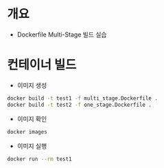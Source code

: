 # 개요
* Dockerfile Multi-Stage 빌드 실습

# 컨테이너 빌드

* 이미지 생성
```sh
docker build -t test1 -f multi_stage.Dockerfile .
docker build -t test2 -f one_stage.Dockerfile .
```

* 이미지 확인
```sh
docker images 
```

* 이미지 실행 
```sh
docker run --rm test1

